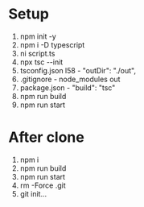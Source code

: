 # Setup

1. npm init -y 
2. npm i -D typescript 
3. ni script.ts
4. npx tsc --init  
5. tsconfig.json l58 - "outDir": "./out",
6. .gitignore - node_modules out
7. package.json - "build": "tsc"
8. npm run build
9. npm run start

# After clone

1. npm i
2. npm run build
3. npm run start
4. rm -Force .git
5. git init...
